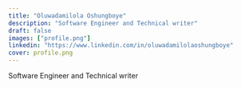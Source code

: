 ```yaml
---
title: "Oluwadamilola Oshungboye"
description: "Software Engineer and Technical writer"
draft: false
images: ["profile.png"]
linkedin: "https://www.linkedin.com/in/oluwadamilolaoshungboye"
cover: profile.png
---
```


Software Engineer and Technical writer
